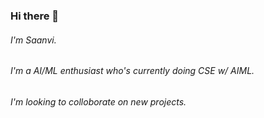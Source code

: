 ### Hi there 👋
<h6>I'm Saanvi.</h6>
<h6>I'm a AI/ML enthusiast who's currently doing CSE w/ AIML.</h6>
<h6>I'm looking to colloborate on new projects.</h6>

<!--
**SaanviKumar13/SaanviKumar13** is a ✨ _special_ ✨ repository because its `README.md` (this file) appears on your GitHub profile.

Here are some ideas to get you started:

- 🔭 I’m currently working on ...
- 🌱 I’m currently learning ...
- 👯 I’m looking to collaborate on ...
- 🤔 I’m looking for help with ...
- 💬 Ask me about ...
- 📫 How to reach me: ...
- 😄 Pronouns: ...
- ⚡ Fun fact: ...
-->
